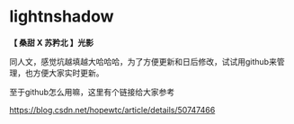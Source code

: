 # lightnshadow
**【 桑甜 X 苏矜北 】光影**



同人文，感觉坑越填越大哈哈哈，为了方便更新和日后修改，试试用github来管理，也方便大家实时更新。

至于github怎么用嘛，这里有个链接给大家参考 

https://blog.csdn.net/hopewtc/article/details/50747466

